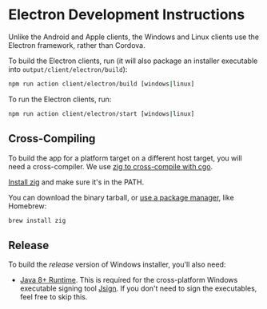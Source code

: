 # Electron Development Instructions

Unlike the Android and Apple clients, the Windows and Linux clients use the Electron framework, rather than Cordova.

To build the Electron clients, run (it will also package an installer executable into `output/client/electron/build`):

```sh
npm run action client/electron/build [windows|linux]
```

To run the Electron clients, run:

```sh
npm run action client/electron/start [windows|linux]
```

## Cross-Compiling

To build the app for a platform target on a different host target, you will need a cross-compiler. We use [zig to cross-compile with cgo](https://dev.to/kristoff/zig-makes-go-cross-compilation-just-work-29ho).

[Install zig](https://ziglang.org/learn/getting-started/#installing-zig) and make sure it's in the PATH.

You can download the binary tarball, or [use a package manager](https://github.com/ziglang/zig/wiki/Install-Zig-from-a-Package-Manager), like Homebrew:

```sh
brew install zig 
```

## Release

To build the _release_ version of Windows installer, you'll also need:

- [Java 8+ Runtime](https://www.java.com/en/download/). This is required for the cross-platform Windows executable signing tool [Jsign](https://ebourg.github.io/jsign/). If you don't need to sign the executables, feel free to skip this.

